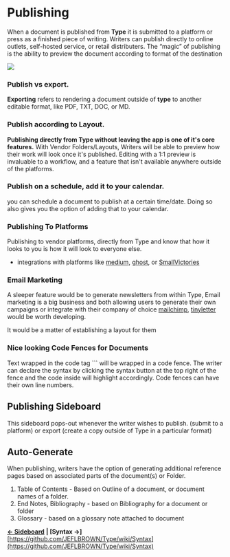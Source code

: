 # Publishing

When a document is published from **Type** it is submitted to a platform or press as a finished piece of writing. Writers can publish directly to online outlets, self-hosted service, or retail distributers. The “magic” of publishing is the ability to preview the document according to format of the destination

![](https://via.placeholder.com/1000x480)

### Publish vs export.

**Exporting** refers to rendering a document outside of **type** to another editable format, like PDF, TXT, DOC, or MD.

### Publish according to Layout.

**Publishing directly from Type without leaving the app is one of it's core features.** With Vendor Folders/Layouts, Writers will be able to preview how their work will look once it's published. Editing with a 1:1 preview is invaluable to a workflow, and a feature that isn't available anywhere outside of the platforms.

### Publish on a schedule, add it to your calendar.

you can schedule a document to publish at a certain time/date. Doing so also gives you the option of adding that to your calendar.

### Publishing To Platforms

Publishing to vendor platforms, directly from Type and know that how it looks to you is how it will look to everyone else.

* integrations with platforms like [medium](https://github.com/JEFLBROWN/Type/tree/4ef3f3ff3d823d4ffd76e78fd342e69cf220d977/docs/www.medium.com), [ghost](https://github.com/JEFLBROWN/Type/tree/4ef3f3ff3d823d4ffd76e78fd342e69cf220d977/docs/ghost.org), or [SmallVictories](https://github.com/JEFLBROWN/Type/tree/4ef3f3ff3d823d4ffd76e78fd342e69cf220d977/docs/smallvictori.es)

### Email Marketing

A sleeper feature would be to generate newsletters from within Type, Email marketing is a big business and both allowing users to generate their own campaigns or integrate with their company of choice [mailchimp](https://github.com/JEFLBROWN/Type/tree/4ef3f3ff3d823d4ffd76e78fd342e69cf220d977/docs/www.mailchimp.com), [tinyletter](https://github.com/JEFLBROWN/Type/tree/4ef3f3ff3d823d4ffd76e78fd342e69cf220d977/docs/tinyletter.com) would be worth developing.

It would be a matter of establishing a layout for them

### Nice looking Code Fences for Documents

Text wrapped in the code tag \`\`\` will be wrapped in a code fence. The writer can declare the syntax by clicking the syntax button at the top right of the fence and the code inside will highlight accordingly. Code fences can have their own line numbers.

## Publishing Sideboard

This sideboard pops-out whenever the writer wishes to publish. \(submit to a platform\) or export \(create a copy outside of Type in a particular format\)

## Auto-Generate

When publishing, writers have the option of generating additional reference pages based on associated parts of the document\(s\) or Folder.

1. Table of Contents - Based on Outline of a document, or document names of a folder.
2. End Notes, Bibliography - based on Bibliography for a document or folder
3. Glossary - based on a glossary note attached to document

[**← Sideboard**](https://github.com/JEFLBROWN/Type/wiki/Sideboard) **\| \[Syntax →\]**[https://github.com/JEFLBROWN/Type/wiki/Syntax](https://github.com/JEFLBROWN/Type/wiki/Syntax)

